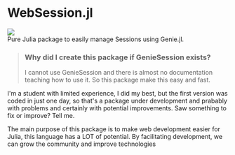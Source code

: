 # WebSession.jl
[![](https://img.shields.io/badge/docs-latest-blue.svg)](https://thiago-simoes.github.io/WebSession.jl/)  
Pure Julia package to easily manage Sessions using Genie.jl.

> ### Why did I create this package if GenieSession exists?
> I cannot use GenieSession and there is almost no documentation teaching how to use it. So this package make this easy and fast.

I'm a student with limited experience, I did my best, but the first version was coded in just one day, so that's a package under development and prabably with problems and certainly with potential improvements. Saw something to fix or improve? Tell me.

The main purpose of this package is to make web development easier for Julia, this language has a LOT of potential. By facilitating development, we can grow the community and
improve technologies
